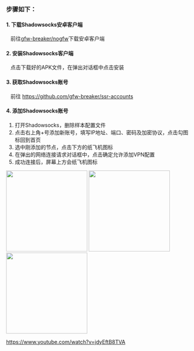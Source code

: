 ### 步骤如下：

#### 1. 下载Shadowsocks安卓客户端
&nbsp;&nbsp; 前往[gfw-breaker/nogfw](https://github.com/gfw-breaker/nogfw)下载安卓客户端

#### 2. 安装Shadowsocks客户端 
&nbsp;&nbsp; 点击下载好的APK文件，在弹出对话框中点击安装

#### 3. 获取Shadowsocks账号
&nbsp;&nbsp; 前往 https://github.com/gfw-breaker/ssr-accounts

#### 4. 添加Shadowsocks账号
1. 打开Shadowsocks，删除样本配置文件
2. 点击右上角+号添加新账号，填写IP地址、端口、密码及加密协议，点击勾图标回到首页
3. 选中刚添加的节点，点击下方的纸飞机图标
4. 在弹出的网络连接请求对话框中，点击确定允许添加VPN配置
3. 成功连接后，屏幕上方会纸飞机图标 <br/>

[<img src="../blob/master/resources/anddroid/ss_01.jpg?raw=true" width="220px"/>](../blob/master/resources/anddroid/ss_01.jpg?raw=true)
[<img src="../blob/master/resources/anddroid/ss_02.jpg?raw=true" width="220px"/>](../blob/master/resources/anddroid/ss_02.jpg?raw=true) 
[<img src="../blob/master/resources/anddroid/ss_03.jpg?raw=true" width="220px"/>](../blob/master/resources/anddroid/ss_03.jpg?raw=true) 
  

https://www.youtube.com/watch?v=jdyEftB8TVA